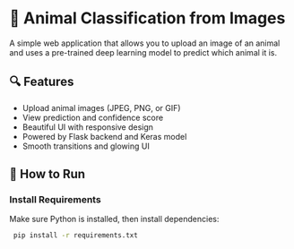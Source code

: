 # 🐾 Animal Classification from Images

A simple web application that allows you to upload an image of an animal and uses a pre-trained deep learning model to predict which animal it is.

## 🔍 Features

- Upload animal images (JPEG, PNG, or GIF)
- View prediction and confidence score
- Beautiful UI with responsive design
- Powered by Flask backend and Keras model
- Smooth transitions and glowing UI

## 🚀 How to Run

### Install Requirements

Make sure Python is installed, then install dependencies:

```bash
 pip install -r requirements.txt
